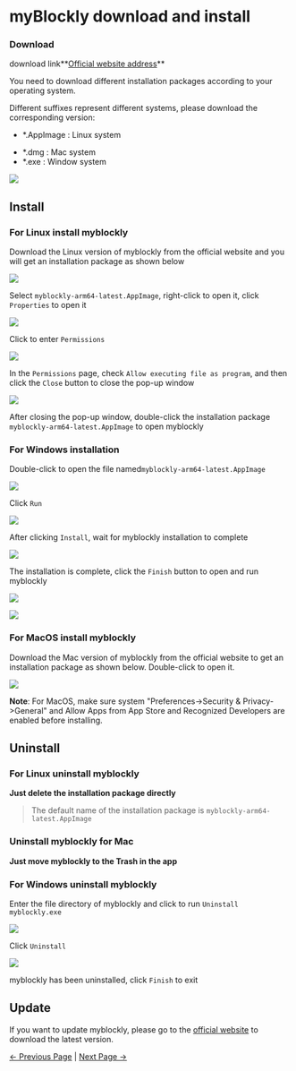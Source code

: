 # myBlockly download and install

### Download

download link**[Official website address](https://www.elephantrobotics.com/en/downloads/)**

You need to download different installation packages according to your operating system.



Different suffixes represent different systems, please download the corresponding version:

- *.AppImage  : Linux system

* *.dmg : Mac system
* *.exe : Window system


![](../../../../resources/5-BasicApplication/5.2.1/pi/img/download.png)



## Install

### For Linux install myblockly

Download the Linux version of myblockly from the official website and you will get an installation package as shown below

![](../../../../resources/5-BasicApplication/5.2.1/pi/img/appimage.png)





Select `myblockly-arm64-latest.AppImage`, right-click to open it, click `Properties` to open it

<img src="../../../../resources/5-BasicApplication/5.2.1/pi/img/appimage1.png"  />



Click to enter `Permissions`

<img src="../../../../resources/5-BasicApplication/5.2.1/pi/img/appimage2.png"  />



In the `Permissions` page, check `Allow executing file as program`, and then click the `Close` button to close the pop-up window

<img src="../../../../resources/5-BasicApplication/5.2.1/pi/img/appimage3.png"  />



After closing the pop-up window, double-click the installation package `myblockly-arm64-latest.AppImage` to open myblockly



### For Windows installation

Double-click to open the file named`myblockly-arm64-latest.AppImage`

![](../../../../resources/5-BasicApplication/5.2.1/pi/img/install_1.png)

Click `Run`

![](../../../../resources/5-BasicApplication/5.2.1/pi/img/install_2.png)

After clicking `Install`, wait for myblockly installation to complete

![](../../../../resources/5-BasicApplication/5.2.1/pi/img/install_3.png)



The installation is complete, click the `Finish` button to open and run myblockly

![](../../../../resources/5-BasicApplication/5.2.1/pi/img/install_4.png)

![](../../../../resources/5-BasicApplication/5.2.1/pi/img/install_5.png)





### For MacOS install myblockly

Download the Mac version of myblockly from the official website to get an installation package as shown below. Double-click to open it.

![](../../../../resources/5-BasicApplication/5.2.1/pi/img/mac.png)

**Note**: For MacOS, make sure system "Preferences->Security & Privacy->General" and Allow Apps from App Store and Recognized Developers are enabled before installing.









## Uninstall

### For Linux uninstall myblockly

**Just delete the installation package directly**

>The default name of the installation package is `myblockly-arm64-latest.AppImage`





### Uninstall myblockly for Mac

**Just move myblockly to the Trash in the app**





### For Windows uninstall myblockly

Enter the file directory of myblockly and click to run `Uninstall myblockly.exe`


![](../../../../resources/5-BasicApplication/5.2.1/pi/img/uninstall_1.png)



Click `Uninstall`

![](../../../../resources/5-BasicApplication/5.2.1/pi/img/uninstall_2.png)

myblockly has been uninstalled, click `Finish` to exit













## Update

If you want to update myblockly, please go to the [official website](https://www.elephantrobotics.com/en/downloads/) to download the latest version.





 [← Previous Page](./1-myBlocklyFirstUse.md) | [Next Page →](./3-interface_description.md)
